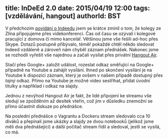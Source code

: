 title: InDeEd 2.0
date: 2015/04/19 12:00
tags: [vzdělávání, hangout]
authorId: BST
---
V předchozím [povídání o Indeedu](/2015/02/26/indeed)  jsem se krátce zmínil o tom, že kolegy ze Zlína připojujeme přes videkonferenci. Čas od času se ozývali i kolegové pracující z domova  či mimo kancelář. Většinou jsme vše řešili ad-hoc přes Skype. Dotazů postupně přibývalo, téměř pokaždé chtěl někdo sledovat Indeed vzdáleně a zároveň nám chyběl záznam přednášek. Nakonec jsme se rozhodli vyřešit vše najednou a začali vysílat přes privátní [Hangout Air](https://plus.google.com/hangouts/onair).

Stačí přes Google+ založit událost, rozeslat odkaz směřující na Google+ případně na Youtube a zahájit vysílání. Ihned po skončení vysílání je na Youtube k dispozici záznam, který je ovšem v našem případě dostupný přes _tajný_ odkaz. Přímo na Youtube je možné video sestříhat, přidat úvodní titulky a například i odkaz na slajdy. 

Jednou z nevýhod Hangout Air je fakt, že lidé připojení ke streamu vše sledují se zpožděním až desítek vteřin, což jim v důsledku znemožní se přímo účastnit diskuze po přednášce.

Na poslední přednášce o Vagrantu a Dockeru stream sledovalo cca 10 diváků a přepínali jsme ukázky a slajdy ze dvou notebooků (jelikož jsme měli dva přednášející) a další počítač stream řídil a sledoval, jestli se vysílá, co má.


